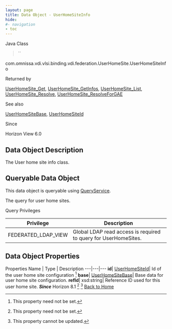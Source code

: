 ```yaml
---
layout: page
title: Data Object - UserHomeSiteInfo
hide:
#- navigation
- toc
---
```






Java Class
> ``

com.omnissa.vdi.vlsi.binding.vdi.federation.UserHomeSite.UserHomeSiteInfo

Returned by
>

[UserHomeSite_Get](vdi.federation.UserHomeSite.md#get), [UserHomeSite_GetInfos](vdi.federation.UserHomeSite.md#getInfos), [UserHomeSite_List](vdi.federation.UserHomeSite.md#list), [UserHomeSite_Resolve](vdi.federation.UserHomeSite.md#resolve), [UserHomeSite_ResolveForGAE](vdi.federation.UserHomeSite.md#resolveForGAE)

See also
>

[UserHomeSiteBase](vdi.federation.UserHomeSite.UserHomeSiteBase.md), [UserHomeSiteId](vdi.entity.UserHomeSiteId.md)

Since
>

Horizon View 6.0

## Data Object Description

The User home site info class.

##  Queryable Data Object

This data object is queryable using [QueryService](vdi.query.QueryService.md "QueryService").

The query for user home sites.

Query Privileges

Privilege |  Description
---|---
FEDERATED_LDAP_VIEW|  Global LDAP read access is required to query for UserHomeSites.



## Data Object Properties
Properties
Name |  Type |  Description
---|---|---
**id**| [UserHomeSiteId](vdi.entity.UserHomeSiteId.md)| Id of the user home site configuration [^1]
**base**| [UserHomeSiteBase](vdi.federation.UserHomeSite.UserHomeSiteBase.md)| Base data for user home site configuration.
**refId**| xsd:string| Reference ID used for this user home site.  **_Since_** Horizon 8.1 [^1] [^2]
[Back to Home](index.md)


 


[^1]: This property need not be set.
[^2]: This property cannot be updated.